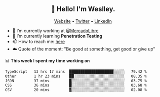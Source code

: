 <h2 align="center">👋 Hello! I'm Weslley.</h2>
<p align="center">
  <a href="http://weslleyneri.com.br">Website</a> •
  <a href="https://twitter.com/Weslley_Neri">Twitter</a> •
  <a href="https://www.linkedin.com/in/weslley-neri-3658908b">LinkedIn</a>
</p>


- 🔭 I’m currently working at [@MercadoLibre](https://github.com/mercadolibre)
- 🌱 I’m currently learning **Penetration Testing**
- 📫 How to reach me: [here](mailto:weslley39@gmail.com)
- ☁️ Quote of the moment: "Be good at something, get good or give up"

📊 **This week I spent my time working on**
<!--START_SECTION:waka-->

```txt
TypeScript   13 hrs 17 mins  ████████████████████░░░░░   79.42 %
Other        1 hr 23 mins    ██░░░░░░░░░░░░░░░░░░░░░░░   08.35 %
JSON         37 mins         █░░░░░░░░░░░░░░░░░░░░░░░░   03.75 %
CSS          36 mins         █░░░░░░░░░░░░░░░░░░░░░░░░   03.68 %
CSV          20 mins         ▓░░░░░░░░░░░░░░░░░░░░░░░░   02.08 %
```

<!--END_SECTION:waka-->

<!-- Inspired by https://github.com/gruselhaus/gruselhaus -->